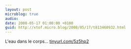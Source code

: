 ```yaml
---
layout: post
microblog: true
audio: 
date: 2008-05-17 01:00:00 +0100
guid: http://xtof.micro.blog/2008/05/17/t813460932.html
---
```

L'eau dans le corps... [tinyurl.com/5z5hp2](http://tinyurl.com/5z5hp2)
